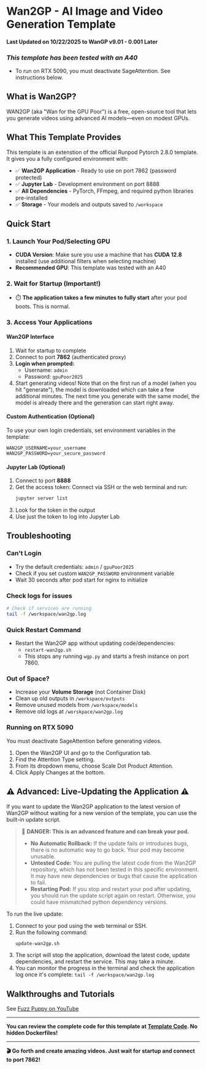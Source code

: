 # Wan2GP - AI Image and Video Generation Template

#### Last Updated on 10/22/2025 to WanGP v9.01 - 0.001 Later

### _This template has been tested with an A40_

- To run on RTX 5090, you must deactivate SageAttention. See instructions below.

## What is Wan2GP?

WAN2GP (aka "Wan for the GPU Poor") is a free, open-source tool that lets you generate videos using advanced AI models—even on modest GPUs.

## What This Template Provides

This template is an extenstion of the official Runpod Pytorch 2.8.0 template. It gives you a fully configured environment with:

- ✅ **Wan2GP Application** - Ready to use on port 7862 (password protected)
- ✅ **Jupyter Lab** - Development environment on port 8888
- ✅ **All Dependencies** - PyTorch, FFmpeg, and required python libraries pre-installed
- ✅ **Storage** - Your models and outputs saved to `/workspace`

## Quick Start

### 1. Launch Your Pod/Selecting GPU

- **CUDA Version**: Make sure you use a machine that has **CUDA 12.8** installed (use additional filters when selecting machine)
- **Recommended GPU**: This template was tested with an A40

### 2. Wait for Startup (Important!)

- ⏱️ **The application takes a few minutes to fully start** after your pod boots. This is normal.

### 3. Access Your Applications

#### Wan2GP Interface

1. Wait for startup to complete
2. Connect to port **7862** (authenticated proxy)
3. **Login when prompted:**
   - Username: `admin`
   - Password: `gpuPoor2025`
4. Start generating videos! Note that on the first run of a model (when you hit "generate"), the model is downloaded which can take a few additional minutes. The next time you generate with the same model, the model is already there and the generation can start right away.

#### Custom Authentication (Optional)

To use your own login credentials, set environment variables in the template:

```
WAN2GP_USERNAME=your_username
WAN2GP_PASSWORD=your_secure_password
```

#### Jupyter Lab (Optional)

1. Connect to port **8888**
2. Get the access token: Connect via SSH or the web terminal and run:
   ```bash
   jupyter server list
   ```
3. Look for the token in the output
4. Use just the token to log into Jupyter Lab

## Troubleshooting

### Can't Login

- Try the default credentials: `admin` / `gpuPoor2025`
- Check if you set custom `WAN2GP_PASSWORD` environment variable
- Wait 30 seconds after pod start for nginx to initialize

### Check logs for issues

```bash
# Check if services are running
tail -f /workspace/wan2gp.log
```

### Quick Restart Command

- Restart the Wan2GP app without updating code/dependencies:
  - `restart-wan2gp.sh`
  - This stops any running `wgp.py` and starts a fresh instance on port 7860.

### Out of Space?

- Increase your **Volume Storage** (not Container Disk)
- Clean up old outputs in `/workspace/outputs`
- Remove unused models from `/workspace/models`
- Remove old logs at `/worskpace/wan2gp.log`

### Running on RTX 5090

You must deactivate SageAttention before generating videos.

1. Open the Wan2GP UI and go to the Configuration tab.
2. Find the Attention Type setting.
3. From its dropdown menu, choose Scale Dot Product Attention.
4. Click Apply Changes at the bottom.

## ⚠️ Advanced: Live-Updating the Application ⚠️

If you want to update the Wan2GP application to the latest version of Wan2GP without waiting for a new version of the template, you can use the built-in update script.

> 🛑 **DANGER: This is an advanced feature and can break your pod.**
>
> - **No Automatic Rollback:** If the update fails or introduces bugs, there is no automatic way to go back. Your pod may become unusable.
> - **Untested Code:** You are pulling the latest code from the Wan2GP repository, which has not been tested in this specific environment. It may have new dependencies or bugs that cause the application to fail.
> - **Restarting Pod:** If you stop and restart your pod after updating, you should run the update script again on restart. Otherwise, you could have mismatched python dependency versions.

To run the live update:

1.  Connect to your pod using the web terminal or SSH.
2.  Run the following command:
    ```bash
    update-wan2gp.sh
    ```
3.  The script will stop the application, download the latest code, update dependencies, and restart the service. This may take a minute.
4.  You can monitor the progress in the terminal and check the application log once it's complete: `tail -f /workspace/wan2gp.log`

## Walkthroughs and Tutorials

See [Fuzz Puppy on YouTube](https://www.youtube.com/@fuzz_puppy)

---

**You can review the complete code for this template at [Template Code](https://github.com/Square-Zero-Labs/Wan2GP/tree/docker). No hidden Dockerfiles!**

---

**🎬 Go forth and create amazing videos. Just wait for startup and connect to port 7862!**

